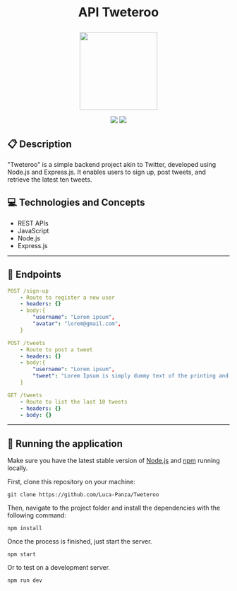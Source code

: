 # <p align = "center"> API Tweteroo </p>

<p align="center">
   <img width=176px; src="https://i.imgur.com/wTOCMWy.png%22/%3E"/>
</p>

<p align = "center">
   <img src="https://img.shields.io/badge/author-Luca_Panza-4dae71?style=flat-square" />
   <img src="https://img.shields.io/github/languages/count/Luca-Panza/Tweteroo?color=4dae71&style=flat-square" />
</p>


##  :clipboard: Description

"Tweteroo" is a simple backend project akin to Twitter, developed using Node.js and Express.js. It enables users to sign up, post tweets, and retrieve the latest ten tweets.

## :computer:	 Technologies and Concepts

- REST APIs
- JavaScript
- Node.js
- Express.js

***

## :rocket: Endpoints

```yml
POST /sign-up
    - Route to register a new user
    - headers: {}
    - body:{
        "username": "Lorem ipsum",
        "avatar": "lorem@gmail.com",
    }
```
    
```yml 
POST /tweets
    - Route to post a tweet
    - headers: {}
    - body:{
    	"username": "Lorem ipsum",
    	"tweet": "Lorem Ipsum is simply dummy text of the printing and typesetting industry."
    }
```
    
```yml 
GET /tweets 
    - Route to list the last 10 tweets
    - headers: {}
    - body: {}
```

***

## 🏁 Running the application

Make sure you have the latest stable version of [Node.js](https://nodejs.org/en/download/) and [npm](https://www.npmjs.com/) running locally.

First, clone this repository on your machine:

```
git clone https://github.com/Luca-Panza/Tweteroo
```

Then, navigate to the project folder and install the dependencies with the following command:

```
npm install
```

Once the process is finished, just start the server.

```
npm start
```

Or to test on a development server.

```
npm run dev
```
